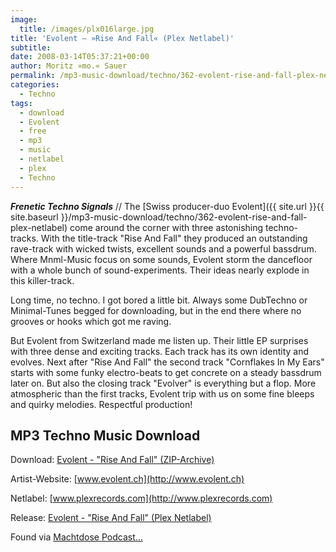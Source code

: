 ```yaml
---
image:
  title: /images/plx016large.jpg
title: 'Evolent – »Rise And Fall« (Plex Netlabel)'
subtitle: 
date: 2008-03-14T05:37:21+00:00
author: Moritz »mo.« Sauer
permalink: /mp3-music-download/techno/362-evolent-rise-and-fall-plex-netlabel
categories:
  - Techno
tags:
  - download
  - Evolent
  - free
  - mp3
  - music
  - netlabel
  - plex
  - Techno
---
```

***Frenetic Techno Signals*** // The [Swiss producer-duo Evolent]({{ site.url }}{{ site.baseurl }}/mp3-music-download/techno/362-evolent-rise-and-fall-plex-netlabel) come around the corner with three astonishing techno-tracks. With the title-track "Rise And Fall" they produced an outstanding rave-track with wicked twists, excellent sounds and a powerful bassdrum. Where Mnml-Music focus on some sounds, Evolent storm the dancefloor with a whole bunch of sound-experiments. Their ideas nearly explode in this killer-track.<!--more-->

Long time, no techno. I got bored a little bit. Always some DubTechno or Minimal-Tunes begged for downloading, but in the end there where no grooves or hooks which got me raving.

But Evolent from Switzerland made me listen up. Their little EP surprises with three dense and exciting tracks. Each track has its own identity and evolves. Next after "Rise And Fall" the second track "Cornflakes In My Ears" starts with some funky electro-beats to get concrete on a steady bassdrum later on. But also the closing track "Evolver" is everything but a flop. More atmospheric than the first tracks, Evolent trip with us on some fine bleeps and quirky melodies. Respectful production!

## MP3 Techno Music Download

Download: [Evolent - "Rise And Fall" (ZIP-Archive)](http://www.plexrecords.com/plx016.zip)
  
Artist-Website: [www.evolent.ch](http://www.evolent.ch)
  
Netlabel: [www.plexrecords.com](http://www.plexrecords.com)
  
Release: [Evolent - "Rise And Fall" (Plex Netlabel)](http://www.plexrecords.com/releases.html)

Found via [Machtdose Podcast...](http://machtdose.de/podcast-march-2008.html)